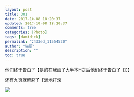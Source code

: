 ```yaml
---
layout: post
title: 301
date: 2017-10-08 18:20:37
updated: 2017-10-08 18:20:37
comments: true
categories: [Photo]
tags: [damidick]
permalink: "2433ed_11554520"
author: "猫厨"
description: ""
toc: true
---
```


<p>他们终于告白了【是的在我画了大半本H之后他们终于告白了【【【</p> 
<p>还有九页就解脱了【满地打滚</p>

![](/img/img_cVZNdzJtQk9JV2VVNktRZGNUN1hEeGlieGlVZFloeXZjUitNSndROU40ODNad2VUbllyMU9RPT0.jpg)